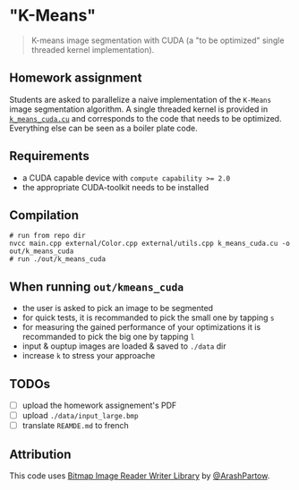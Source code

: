 # "K-Means"
> K-means image segmentation with CUDA (a "to be optimized" single threaded kernel implementation).

## Homework assignment

Students are asked to parallelize a naive implementation of the `K-Means` image segmentation algorithm.
A single threaded kernel is provided in [`k_means_cuda.cu`](./k_means_cuda.cu) and corresponds to the code that needs to be optimized.
Everything else can be seen as a boiler plate code.

## Requirements

  - a CUDA capable device with `compute capability >= 2.0`
  - the appropriate CUDA-toolkit needs to be installed

## Compilation

    # run from repo dir
    nvcc main.cpp external/Color.cpp external/utils.cpp k_means_cuda.cu -o out/k_means_cuda
    # run ./out/k_means_cuda

## When running `out/kmeans_cuda`

 - the user is asked to pick an image to be segmented
 - for quick tests, it is recommanded to pick the small one by tapping `s`
 - for measuring the gained performance of your optimizations it is recommanded to pick the big one by tapping `l`
 - input & ouptup images are loaded & saved to `./data` dir
 - increase `k` to stress your approache

## TODOs

 - [ ] upload the homework assignement's PDF
 - [ ] upload `./data/input_large.bmp`
 - [ ] translate `REAMDE.md` to french

## Attribution

This code uses [Bitmap Image Reader Writer Library](https://github.com/ArashPartow/bitmap) by [@ArashPartow](https://github.com/ArashPartow).
